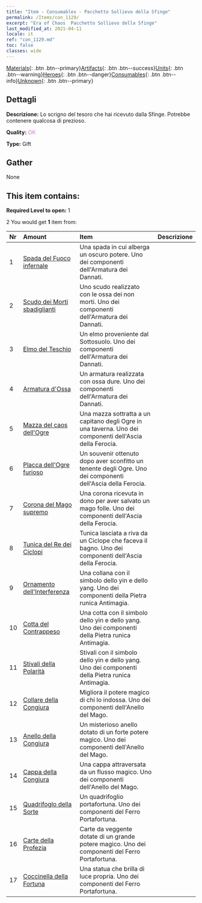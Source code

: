 ```yaml
---
title: "Item - Consumables - Pacchetto Sollievo della Sfinge"
permalink: /Items/con_1129/
excerpt: "Era of Chaos  Pacchetto Sollievo della Sfinge"
last_modified_at: 2021-04-11
locale: it
ref: "con_1129.md"
toc: false
classes: wide
---
```

 [Materials](/it/Items/){: .btn .btn--primary}[Artifacts](/it/Items/Artifacts/){: .btn .btn--success}[Units](/it/Items/Units/){: .btn .btn--warning}[Heroes](/it/Items/Heroes/){: .btn .btn--danger}[Consumables](/it/Items/Consumables/){: .btn .btn--info}[Unknown](/it/Items/Unknown/){: .btn .btn--primary}

## Dettagli
 **Descrizione:** Lo scrigno del tesoro che hai ricevuto dalla Sfinge. Potrebbe contenere qualcosa di prezioso.

 **Quality:** <span style="color: #DA70D6">OK</span>

 **Type:** Gift

## Gather

  None

## This item contains:

 **Required Level to open:** 1

 2 You would get **1** item  from:

  | Nr | Amount |     Item    | Descrizione |
  |:---|:-------|:------------|:-----------:|
  | 1 | [Spada del Fuoco infernale](/it/Items/art_121/) | Una spada in cui alberga un oscuro potere. Uno dei componenti dell'Armatura dei Dannati. | 
  | 2 | [Scudo dei Morti sbadiglianti](/it/Items/art_122/) | Uno scudo realizzato con le ossa dei non morti. Uno dei componenti dell'Armatura dei Dannati. | 
  | 3 | [Elmo del Teschio](/it/Items/art_123/) | Un elmo proveniente dal Sottosuolo. Uno dei componenti dell'Armatura dei Dannati. | 
  | 4 | [Armatura d'Ossa](/it/Items/art_124/) | Un armatura realizzata con ossa dure. Uno dei componenti dell'Armatura dei Dannati. | 
  | 5 | [Mazza del caos dell'Ogre](/it/Items/art_125/) | Una mazza sottratta a un capitano degli Ogre in una taverna. Uno dei componenti dell'Ascia della Ferocia. | 
  | 6 | [Placca dell'Ogre furioso](/it/Items/art_126/) | Un souvenir ottenuto dopo aver sconfitto un tenente degli Ogre. Uno dei componenti dell'Ascia della Ferocia. | 
  | 7 | [Corona del Mago supremo](/it/Items/art_127/) | Una corona ricevuta in dono per aver salvato un mago folle. Uno dei componenti dell'Ascia della Ferocia. | 
  | 8 | [Tunica del Re dei Ciclopi](/it/Items/art_128/) | Tunica lasciata a riva da un Ciclope che faceva il bagno. Uno dei componenti dell'Ascia della Ferocia. | 
  | 9 | [Ornamento dell'Interferenza](/it/Items/art_118/) | Una collana con il simbolo dello yin e dello yang. Uno dei componenti della Pietra runica Antimagia. | 
  | 10 | [Cotta del Contrappeso](/it/Items/art_119/) | Una cotta con il simbolo dello yin e dello yang. Uno dei componenti della Pietra runica Antimagia. | 
  | 11 | [Stivali della Polarità](/it/Items/art_120/) | Stivali con il simbolo dello yin e dello yang. Uno dei componenti della Pietra runica Antimagia. | 
  | 12 | [Collare della Congiura](/it/Items/art_115/) | Migliora il potere magico di chi lo indossa. Uno dei componenti dell'Anello del Mago. | 
  | 13 | [Anello della Congiura](/it/Items/art_116/) | Un misterioso anello dotato di un forte potere magico. Uno dei componenti dell'Anello del Mago. | 
  | 14 | [Cappa della Congiura](/it/Items/art_117/) | Una cappa attraversata da un flusso magico. Uno dei componenti dell'Anello del Mago. | 
  | 15 | [Quadrifoglo della Sorte](/it/Items/art_109/) | Un quadrifoglio portafortuna. Uno dei componenti del Ferro Portafortuna. | 
  | 16 | [Carte della Profezia](/it/Items/art_110/) | Carte da veggente dotate di un grande potere magico. Uno dei componenti del Ferro Portafortuna. | 
  | 17 | [Coccinella della Fortuna](/it/Items/art_111/) | Una statua che brilla di luce propria. Uno dei componenti del Ferro Portafortuna. | 
